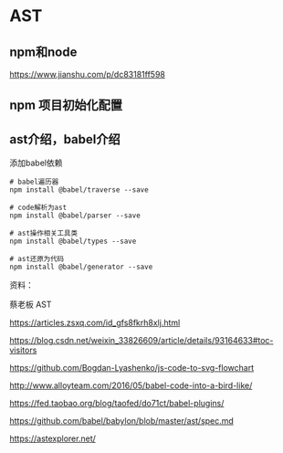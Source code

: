 # AST

## npm和node
https://www.jianshu.com/p/dc83181ff598

## npm 项目初始化配置

## ast介绍，babel介绍

添加babel依赖
```
# babel遍历器
npm install @babel/traverse --save

# code解析为ast
npm install @babel/parser --save

# ast操作相关工具类
npm install @babel/types --save

# ast还原为代码
npm install @babel/generator --save
```

资料：

蔡老板 AST

https://articles.zsxq.com/id_gfs8fkrh8xlj.html

https://blog.csdn.net/weixin_33826609/article/details/93164633#toc-visitors

https://github.com/Bogdan-Lyashenko/js-code-to-svg-flowchart

http://www.alloyteam.com/2016/05/babel-code-into-a-bird-like/

https://fed.taobao.org/blog/taofed/do71ct/babel-plugins/

https://github.com/babel/babylon/blob/master/ast/spec.md

https://astexplorer.net/
